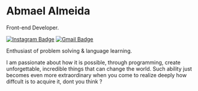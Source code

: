 
# Abmael Almeida

Front-end Developer.

[![Instagram Badge](https://img.shields.io/badge/-Abmael%20Almeida-F20519?style=flat-square&logo=instagram&logoColor=white&link=https://www.instagram.com/abmael.al/)](https://www.instagram.com/abmael.al/) 
[![Gmail Badge](https://img.shields.io/badge/-abmael.cont@gmail.com-F20519?style=flat-square&logo=Gmail&logoColor=white&link=mailto:abmael.cont@gmail.com)](mailto:abmael.cont@gmail.com)

Enthusiast of problem solving & language learning.

I am passionate about how it is possible, through programming, create unforgettable, incredible things that can change the world. Such ability just becomes even more extraordinary when you come to realize deeply how diffcult is to acquire it, dont you think ?

